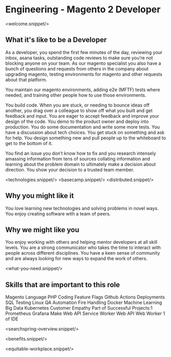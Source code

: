 # Engineering - Magento 2 Developer
<welcome.snippet/>

## What it's like to be a Developer
As a developer, you spend the first few minutes of the day, reviewing your inbox, asana tasks, outstanding code reviews to make sure you’re not blocking anyone on your team.  As our magento specialist you also have a bunch of questions and requests from others in the company about upgrading magento, testing environments for magento and other requests about that platform.

You maintain our magento environments, adding e2e (MFTF) tests where needed, and training other people how to use those environments.

You build code. When you are stuck, or needing to bounce ideas off another, you drag over a colleague to show off what you built and get feedback and input.  You are eager to accept feedback and improve your design of the code.  You demo to the product owner and deploy into production.  You do some documentation and write some more tests.  You have a discussion about tech choices.  You get stuck on something and ask for help.    You design something new and pull people up to the whiteboard to get to the bottom of it.

You find an issue you don’t know how to fix and you research intensely amassing information from tens of sources collating information and learning about the problem domain to ultimately make a decision about direction.  You show your decision to a trusted team member.

<technologies.snippet/>
<basecamp.snippet/>
<distributed.snippet/>

## Why you might like it
You love learning new technologies and solving problems in novel ways.  You enjoy creating software with a team of peers.

## Why we might like you
You enjoy working with others and helping mentor developers at all skill levels.  You are a strong communicator who takes the time to interact with people across different disciplines. You have a keen sense of community and are always looking for new ways to expand the work of others.

<what-you-need.snippet/>

## Skills that are important to this role

<skills>
Magento
Language PHP
Coding
Feature Flags
Github Actions
Deployments
SQL
Testing
Linux
QA Automation
Fire Handling
Docker
Machine Learning
Big Data
Kubernetes
Customer Empathy
Part of Successful Projects:1
Prometheus
Grafana
Make
Web API Service Worker
Web API Web Worker
1 of IDE
</skills>

<inherit doc="engineering-base.md"/>

<searchspring-overview.snippet/>

<benefits.snippet/>

<equitable-workplace.snippet/>
